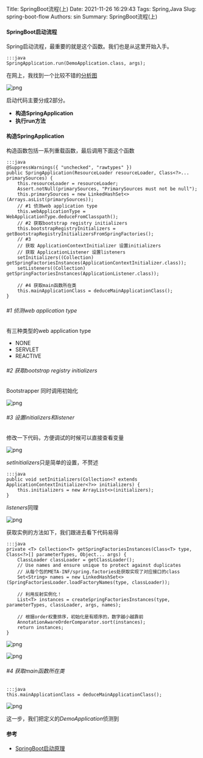 Title: SpringBoot流程(上)
Date: 2021-11-26 16:29:43
Tags: Spring,Java
Slug: spring-boot-flow
Authors: sin
Summary: SpringBoot流程(上)

#### SpringBoot启动流程

Spring启动流程，最重要的就是这个函数。我们也是从这里开始入手。

    :::java
    SpringApplication.run(DemoApplication.class, args);

在网上，我找到一个比较不错的[分析图](https://www.processon.com/view/link/59812124e4b0de2518b32b6e)

![png](https://gitee.com/xuanmingyi/imagebed/raw/master/img/20211126141850.png)



启动代码主要分成2部分。


* **构造SpringApplication**
* **执行run方法**


#### 构造SpringApplication

构造函数包括一系列重载函数，最后调用下面这个函数

    :::java
    @SuppressWarnings({ "unchecked", "rawtypes" })
    public SpringApplication(ResourceLoader resourceLoader, Class<?>... primarySources) {
        this.resourceLoader = resourceLoader;
        Assert.notNull(primarySources, "PrimarySources must not be null");
        this.primarySources = new LinkedHashSet<>(Arrays.asList(primarySources));
        // #1 侦测web application type
        this.webApplicationType = WebApplicationType.deduceFromClasspath();
        // #2 获取bootstrap registry initializers
        this.bootstrapRegistryInitializers = getBootstrapRegistryInitializersFromSpringFactories();
        // #3
        // 获取 ApplicationContextInitializer 设置initializers
        // 获取 ApplicationListener 设置listeners
        setInitializers((Collection) getSpringFactoriesInstances(ApplicationContextInitializer.class));
        setListeners((Collection) getSpringFactoriesInstances(ApplicationListener.class));

        // #4 获取main函数所在类
        this.mainApplicationClass = deduceMainApplicationClass();
    }


###### #1 侦测web application type

有三种类型的web application type



* NONE
* SERVLET  
* REACTIVE



###### #2 获取bootstrap registry initializers 

Bootstrapper 同时调用初始化

![png](https://gitee.com/xuanmingyi/imagebed/raw/master/img/20211126161935.png)


###### #3 设置initializers和listener

修改一下代码，方便调试的时候可以直接查看变量

![png](https://gitee.com/xuanmingyi/imagebed/raw/master/img/20211126151012.png)


*setInitializers*只是简单的设置，不赘述

    :::java
    public void setInitializers(Collection<? extends ApplicationContextInitializer<?>> initializers) {
        this.initializers = new ArrayList<>(initializers);
    }


*listeners*同理

![png](https://gitee.com/xuanmingyi/imagebed/raw/master/img/20211126155500.png)



获取实例的方法如下，我们跟进去看下代码易得

    :::java
    private <T> Collection<T> getSpringFactoriesInstances(Class<T> type, Class<?>[] parameterTypes, Object... args) {
        ClassLoader classLoader = getClassLoader();
        // Use names and ensure unique to protect against duplicates
        // 从每个包的META-INF/spring.factories处获取实现了对应接口的class
        Set<String> names = new LinkedHashSet<>(SpringFactoriesLoader.loadFactoryNames(type, classLoader));

        // 利用反射实例化！
        List<T> instances = createSpringFactoriesInstances(type, parameterTypes, classLoader, args, names);

        // 根据order权重排序，初始化是有顺序的，数字越小越靠前
        AnnotationAwareOrderComparator.sort(instances);
        return instances;
    }

![png](https://gitee.com/xuanmingyi/imagebed/raw/master/img/20211126160205.png)

![png](https://gitee.com/xuanmingyi/imagebed/raw/master/img/20211126160352.png)


###### #4 获取main函数所在类

    :::java
    this.mainApplicationClass = deduceMainApplicationClass();

![png](https://gitee.com/xuanmingyi/imagebed/raw/master/img/20211126143913.png)

这一步，我们把定义的*DemoApplication*侦测到

#### 参考

* [SpringBoot启动原理](https://juejin.cn/post/6947316816079224862)